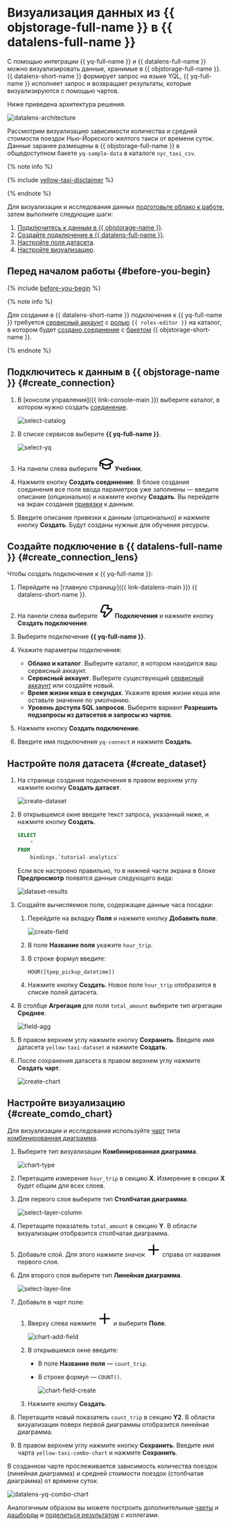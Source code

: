 # Визуализация данных из {{ objstorage-full-name }} в {{ datalens-full-name }}

С помощью интеграции {{ yq-full-name }} и {{ datalens-full-name }} можно визуализировать данные, хранимые в {{ objstorage-full-name }}. {{ datalens-short-name }} формирует запрос на языке YQL, {{ yq-full-name }} исполняет запрос и возвращает результаты, которые визуализируются с помощью чартов.

Ниже приведена архитектура решения.

![datalens-architecture](../../_assets/datalens/data-lens-architecture.png)

Рассмотрим визуализацию зависимости количества и средней стоимости поездок Нью-Йоркского желтого такси от времени суток. Данные заранее размещены в {{ objstorage-full-name }} в общедоступном бакете `yq-sample-data` в каталоге `nyc_taxi_csv`.

{% note info %}

{% include [yellow-taxi-disclaimer](../../_includes/datalens/yellow-taxi-disclaimer.md) %}

{% endnote %}

Для визуализации и исследования данных [подготовьте облако к работе](#before-you-begin), затем выполните следующие шаги:

1. [Подключитесь к данным в {{ objstorage-name }}](#create_connection).
1. [Создайте подключение в {{ datalens-full-name }}](#create_connection_lens).
1. [Настройте поля датасета](#create_dataset).
1. [Настройте визуализацию](#create_comdo_chart).

## Перед началом работы {#before-you-begin}

{% include [before-you-begin](../_tutorials_includes/before-you-begin.md) %}

{% note info %}

Для создания в {{ datalens-short-name }} подключения к {{ yq-full-name }} требуется [сервисный аккаунт](../../iam/concepts/users/service-accounts.md) с [ролью](../../iam/operations/sa/assign-role-for-sa.md) `{{ roles-editor }}` на каталог, в котором будет [создано соединение](#create_connection) с [бакетом](../../storage/concepts/bucket.md) {{ objstorage-short-name }}.

{% endnote %}

## Подключитесь к данным в {{ objstorage-name }} {#create_connection}

1. В [консоли управления]({{ link-console-main }}) выберите каталог, в котором нужно создать [соединение](../../query/concepts/glossary.md#connection).

   ![select-catalog](../../_assets/datalens/yandex-query-visualization/select-catalog.png)

1. В списке сервисов выберите **{{ yq-full-name }}**.

   ![select-yq](../../_assets/datalens/yandex-query-visualization/select-yq.png)

1. На панели слева выберите ![study](../../_assets/console-icons/graduation-cap.svg) **Учебник**.
1. Нажмите кнопку **Создать соединение**. В блоке создания соединения все поля ввода параметров уже заполнены — введите описание (опционально) и нажмите кнопку **Создать**. Вы перейдете на экран создания [привязки](../../query/concepts/glossary.md#binding) к данным.
1. Введите описание привязки к данным (опционально) и нажмите кнопку **Создать**. Будут созданы нужные для обучения ресурсы.

## Создайте подключение в {{ datalens-full-name }} {#create_connection_lens}

Чтобы создать подключение к {{ yq-full-name }}:

1. Перейдите на [главную страницу]({{ link-datalens-main }}) {{ datalens-short-name }}.
1. На панели слева выберите ![image](../../_assets/console-icons/thunderbolt.svg) **Подключения** и нажмите кнопку **Создать подключение**.
1. Выберите подключение **{{ yq-full-name }}**.
1. Укажите параметры подключения:

   * **Облако и каталог**. Выберите каталог, в котором находится ваш сервисный аккаунт.
   * **Сервисный аккаунт**. Выберите существующий [сервисный аккаунт](../../iam/concepts/users/service-accounts.md) или создайте новый.
   * **Время жизни кеша в секундах**. Укажите время жизни кеша или оставьте значение по умолчанию.
   * **Уровень доступа SQL запросов**. Выберите вариант **Разрешить подзапросы из датасетов и запросы из чартов**.

1. Нажмите кнопку **Создать подключение**.
1. Введите имя подключения `yq-connect` и нажмите **Создать**.

## Настройте поля датасета {#create_dataset}

1. На странице создания подключения в правом верхнем углу нажмите кнопку **Создать датасет**.

   ![create-dataset](../../_assets/datalens/yandex-query-visualization/create-dataset.png)

1. В открывшемся окне введите текст запроса, указанный ниже, и нажмите кнопку **Создать**.

   ```sql
   SELECT 
       *
   FROM 
       bindings.`tutorial-analytics`
   ```

   Если все настроено правильно, то в нижней части экрана в блоке **Предпросмотр** появятся данные следующего вида:

   ![dataset-results](../../_assets/datalens/yandex-query-visualization/datalens-dataset-results.png)

1. Создайте вычисляемое поле, содержащее данные часа посадки:

   1. Перейдите на вкладку **Поля** и нажмите кнопку **Добавить поле**.

      ![create-field](../../_assets/datalens/yandex-query-visualization/create-field.png)

   1. В поле **Название поля** укажите `hour_trip`.
   1. В строке формул введите:

      ```
      HOUR([tpep_pickup_datetime])
      ```

   1. Нажмите кнопку **Создать**. Новое поле `hour_trip` отобразится в списке полей датасета.

1. В столбце **Агрегация** для поля `total_amount` выберите тип агрегации **Среднее**.

   ![field-agg](../../_assets/datalens/yandex-query-visualization/field-agg.png)

1. В правом верхнем углу нажмите кнопку **Сохранить**. Введите имя датасета `yellow-taxi-dataset` и нажмите **Создать**.
1. После сохранения датасета в правом верхнем углу нажмите **Создать чарт**.

   ![create-chart](../../_assets/datalens/yandex-query-visualization/create-chart.png)

## Настройте визуализацию {#create_comdo_chart}

Для визуализации и исследования используйте [чарт](../../datalens/concepts/chart/index.md) типа [комбинированная диаграмма](../../datalens/visualization-ref/combined-chart.md).

1. Выберите тип визуализации **Комбинированная диаграмма**.

   ![chart-type](../../_assets/datalens/yandex-query-visualization/chart-type.png)

1. Перетащите измерение `hour_trip` в секцию **X**. Измерение в секции **X** будет общим для всех слоев.
1. Для первого слоя выберите тип **Столбчатая диаграмма**.

   ![select-layer-column](../../_assets/datalens/yandex-query-visualization/select-layer-column.png)

1. Перетащите показатель `total_amount` в секцию **Y**. В области визуализации отобразится столбчатая диаграмма.
1. Добавьте слой. Для этого нажмите значок ![plus](../../_assets/console-icons/plus.svg) справа от названия первого слоя.
1. Для второго слоя выберите тип **Линейная диаграмма**.

   ![select-layer-line](../../_assets/datalens/yandex-query-visualization/select-layer-line.png)

1. Добавьте в чарт поле:

   1. Вверху слева нажмите ![plus](../../_assets/console-icons/plus.svg) и выберите **Поле**.

      ![chart-add-field](../../_assets/datalens/yandex-query-visualization/chart-add-field.png)

   1. В открывшемся окне введите:

      * В поле **Название поля** — `count_trip`.
      * В строке формул — `COUNT()`.

        ![chart-field-create](../../_assets/datalens/yandex-query-visualization/chart-field-create.png)

   1. Нажмите кнопку **Создать**.

1. Перетащите новый показатель `count_trip` в секцию **Y2**. В области визуализации поверх первой диаграммы отобразится линейная диаграмма.
1. В правом верхнем углу нажмите кнопку **Сохранить**. Введите имя чарта `yellow-taxi-combo-chart` и нажмите **Сохранить**.

В созданном чарте прослеживается зависимость количества поездок (линейная диаграмма) и средней стоимости поездок (столбчатая диаграмма) от времени суток.

![datalens-yq-combo-chart](../../_assets/datalens/yandex-query-visualization/datalens-yq-combo-chart.png)

Аналогичным образом вы можете построить дополнительные [чарты](../../datalens/operations/chart/create-chart.md) и [дашборды](../../datalens/operations/dashboard/create.md) и [поделиться результатом](../../datalens/concepts/datalens-public.md) с коллегами.
